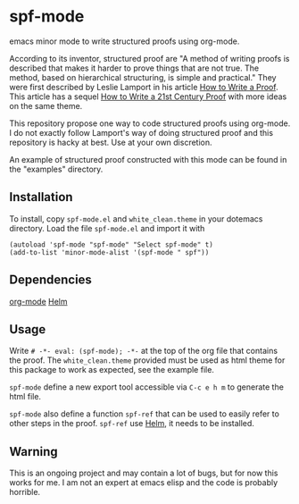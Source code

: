 # spf-mode
emacs minor mode to write structured proofs using org-mode.

According to its inventor, structured proof are "A method of writing proofs is described that makes it harder to prove things
that are not true. The method, based on hierarchical structuring, is simple and practical." They were first described by Leslie Lamport in his article [How to Write a Proof](https://lamport.azurewebsites.net/pubs/lamport-how-to-write.pdf). This article has a sequel [How to Write a 21st Century Proof](https://lamport.azurewebsites.net/pubs/proof.pdf) with more ideas on the same theme.

This repository propose one way to code structured proofs using org-mode. I do not exactly follow Lamport's way of doing structured proof and this repository is hacky at best. Use at your own discretion.

An example of structured proof constructed with this mode can be found in the "examples" directory.

## Installation

To install, copy `spf-mode.el` and `white_clean.theme` in your dotemacs directory. Load the file `spf-mode.el` and import it with 

    (autoload 'spf-mode "spf-mode" "Select spf-mode" t)
    (add-to-list 'minor-mode-alist '(spf-mode " spf"))

## Dependencies

[org-mode](https://orgmode.org/)
[Helm](https://github.com/emacs-helm/helm)


## Usage

Write `# -*- eval: (spf-mode); -*-` at the top of the org file that contains the proof. 
The `white_clean.theme` provided must be used as html theme for this package to work as expected, see the example file.

`spf-mode` define a new export tool accessible via `C-c e h m` to generate the html file.

`spf-mode` also define a function `spf-ref` that can be used to easily refer to other steps in the proof. `spf-ref` use [Helm](https://github.com/emacs-helm/helm), it needs to be installed.

## Warning

This is an ongoing project and may contain a lot of bugs, but for now this works for me.
I am not an expert at emacs elisp and the code is probably horrible.
